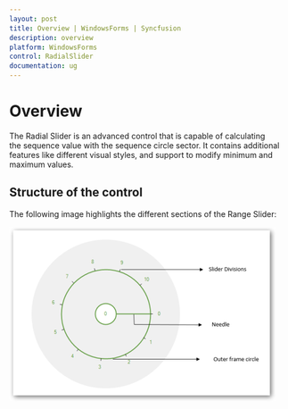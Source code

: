 ```yaml
---
layout: post
title: Overview | WindowsForms | Syncfusion
description: overview
platform: WindowsForms
control: RadialSlider 
documentation: ug
---
```


# Overview

The Radial Slider is an advanced control that is capable of calculating the sequence value with the sequence circle sector. It contains additional features like different visual styles, and support to modify minimum and maximum values.

## Structure of the control

The following image highlights the different sections of the Range Slider:

![](Overview_images/Overview_img1.png)




